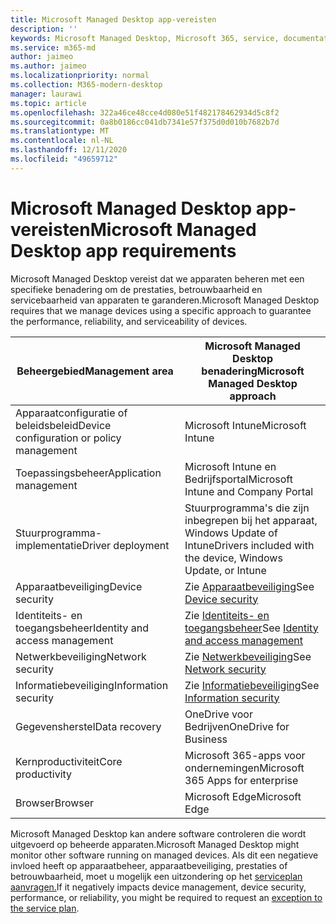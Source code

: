 ```yaml
---
title: Microsoft Managed Desktop app-vereisten
description: ''
keywords: Microsoft Managed Desktop, Microsoft 365, service, documentatie
ms.service: m365-md
author: jaimeo
ms.author: jaimeo
ms.localizationpriority: normal
ms.collection: M365-modern-desktop
manager: laurawi
ms.topic: article
ms.openlocfilehash: 322a46ce48cce4d080e51f482178462934d5c8f2
ms.sourcegitcommit: 0a8b0186cc041db7341e57f375d0d010b7682b7d
ms.translationtype: MT
ms.contentlocale: nl-NL
ms.lasthandoff: 12/11/2020
ms.locfileid: "49659712"
---
```

# <a name="microsoft-managed-desktop-app-requirements"></a><span data-ttu-id="4b42e-103">Microsoft Managed Desktop app-vereisten</span><span class="sxs-lookup"><span data-stu-id="4b42e-103">Microsoft Managed Desktop app requirements</span></span>

<!--This topic is the target for aka.ms/app-req. This is aka link is used from EA agreement for MMD. do not delete.-->

<!--Application addendum -->
 
<span data-ttu-id="4b42e-104">Microsoft Managed Desktop vereist dat we apparaten beheren met een specifieke benadering om de prestaties, betrouwbaarheid en servicebaarheid van apparaten te garanderen.</span><span class="sxs-lookup"><span data-stu-id="4b42e-104">Microsoft Managed Desktop requires that we manage devices using a specific approach to guarantee the performance, reliability, and serviceability of devices.</span></span>


|<span data-ttu-id="4b42e-105">Beheergebied</span><span class="sxs-lookup"><span data-stu-id="4b42e-105">Management area</span></span>  |<span data-ttu-id="4b42e-106">Microsoft Managed Desktop benadering</span><span class="sxs-lookup"><span data-stu-id="4b42e-106">Microsoft Managed Desktop approach</span></span>  |
|---------|---------|
|<span data-ttu-id="4b42e-107">Apparaatconfiguratie of beleidsbeleid</span><span class="sxs-lookup"><span data-stu-id="4b42e-107">Device configuration or policy management</span></span>     |  <span data-ttu-id="4b42e-108">Microsoft Intune</span><span class="sxs-lookup"><span data-stu-id="4b42e-108">Microsoft Intune</span></span>       |
|<span data-ttu-id="4b42e-109">Toepassingsbeheer</span><span class="sxs-lookup"><span data-stu-id="4b42e-109">Application management</span></span>     | <span data-ttu-id="4b42e-110">Microsoft Intune en Bedrijfsportal</span><span class="sxs-lookup"><span data-stu-id="4b42e-110">Microsoft Intune and Company Portal</span></span>        |
|<span data-ttu-id="4b42e-111">Stuurprogramma-implementatie</span><span class="sxs-lookup"><span data-stu-id="4b42e-111">Driver deployment</span></span>     |  <span data-ttu-id="4b42e-112">Stuurprogramma's die zijn inbegrepen bij het apparaat, Windows Update of Intune</span><span class="sxs-lookup"><span data-stu-id="4b42e-112">Drivers included with the device, Windows Update, or Intune</span></span>       |
|<span data-ttu-id="4b42e-113">Apparaatbeveiliging</span><span class="sxs-lookup"><span data-stu-id="4b42e-113">Device security</span></span>     | <span data-ttu-id="4b42e-114">Zie [Apparaatbeveiliging](security.md#device-security)</span><span class="sxs-lookup"><span data-stu-id="4b42e-114">See [Device security](security.md#device-security)</span></span>      |
|<span data-ttu-id="4b42e-115">Identiteits- en toegangsbeheer</span><span class="sxs-lookup"><span data-stu-id="4b42e-115">Identity and access management</span></span>     | <span data-ttu-id="4b42e-116">Zie [Identiteits- en toegangsbeheer](security.md#identity-and-access-management)</span><span class="sxs-lookup"><span data-stu-id="4b42e-116">See [Identity and access management](security.md#identity-and-access-management)</span></span>        |
|<span data-ttu-id="4b42e-117">Netwerkbeveiliging</span><span class="sxs-lookup"><span data-stu-id="4b42e-117">Network security</span></span>     | <span data-ttu-id="4b42e-118">Zie [Netwerkbeveiliging](security.md#network-security)</span><span class="sxs-lookup"><span data-stu-id="4b42e-118">See [Network security](security.md#network-security)</span></span>        |
|<span data-ttu-id="4b42e-119">Informatiebeveiliging</span><span class="sxs-lookup"><span data-stu-id="4b42e-119">Information security</span></span>     |  <span data-ttu-id="4b42e-120">Zie [Informatiebeveiliging](security.md#information-security)</span><span class="sxs-lookup"><span data-stu-id="4b42e-120">See [Information security](security.md#information-security)</span></span>       |
|<span data-ttu-id="4b42e-121">Gegevensherstel</span><span class="sxs-lookup"><span data-stu-id="4b42e-121">Data recovery</span></span>     | <span data-ttu-id="4b42e-122">OneDrive voor Bedrijven</span><span class="sxs-lookup"><span data-stu-id="4b42e-122">OneDrive for Business</span></span>        |
|<span data-ttu-id="4b42e-123">Kernproductiviteit</span><span class="sxs-lookup"><span data-stu-id="4b42e-123">Core productivity</span></span>     | <span data-ttu-id="4b42e-124">Microsoft 365-apps voor ondernemingen</span><span class="sxs-lookup"><span data-stu-id="4b42e-124">Microsoft 365 Apps for enterprise</span></span>    |
|<span data-ttu-id="4b42e-125">Browser</span><span class="sxs-lookup"><span data-stu-id="4b42e-125">Browser</span></span>     | <span data-ttu-id="4b42e-126">Microsoft Edge</span><span class="sxs-lookup"><span data-stu-id="4b42e-126">Microsoft Edge</span></span>        |




<span data-ttu-id="4b42e-127">Microsoft Managed Desktop kan andere software controleren die wordt uitgevoerd op beheerde apparaten.</span><span class="sxs-lookup"><span data-stu-id="4b42e-127">Microsoft Managed Desktop might monitor other software running on managed devices.</span></span> <span data-ttu-id="4b42e-128">Als dit een negatieve invloed heeft op apparaatbeheer, apparaatbeveiliging, prestaties of betrouwbaarheid, moet u mogelijk een uitzondering op het [serviceplan aanvragen.](customizing.md)</span><span class="sxs-lookup"><span data-stu-id="4b42e-128">If it negatively impacts device management, device security, performance, or reliability, you might be required to request an [exception to the service plan](customizing.md).</span></span>
